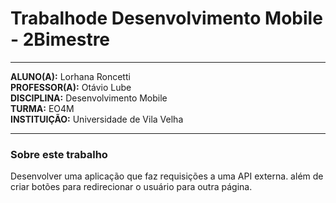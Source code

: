 # Trabalhode Desenvolvimento Mobile - 2Bimestre

---
**ALUNO(A):** Lorhana Roncetti  
**PROFESSOR(A):** Otávio Lube  
**DISCIPLINA:** Desenvolvimento Mobile  
**TURMA:** EO4M  
**INSTITUIÇÃO:** Universidade de Vila Velha

---

### Sobre este trabalho
Desenvolver uma aplicação que faz requisições a uma API externa. além de criar botões para redirecionar o usuário para outra página. 
